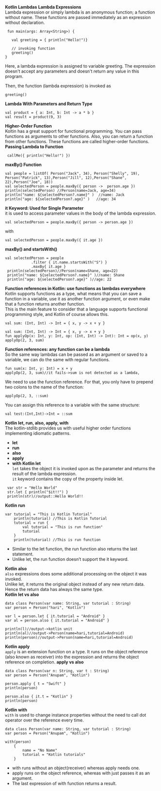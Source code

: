**Kotlin Lambdas**
**Lambda Expressions**<br/>
  Lambda expression or simply lambda is an anonymous function; a function without name. These functions are passed immediately as an expression without declaration.<br/>
 
 ````
  fun main(args: Array<String>) {

    val greeting = { println("Hello!")}

    // invoking function
    greeting()
}
````
Here, a lambda expression is assigned to variable greeting. The expression doesn't accept any parameters and doesn't return any value in this program.<br/>

Then, the function (lambda expression) is invoked as<br/>
````
greeting()
````
**Lambda With Parameters and Return Type**
````
val product = { a: Int, b: Int -> a * b }
val result = product(9, 3)
````

**Higher-Order Function**<br/>
Koltin has a great support for functional programming. You can pass functions as arguments to other functions. Also, you can return a function from other functions. These functions are called higher-order functions.<br/>
**Passing Lambda to Function**<br/>
````
 callMe({ println("Hello!") })
 ````
 
**maxBy() Function**<br/>
````
val people = listOf( Person("Jack", 34), Person("Shelly", 19), Person("Patrick", 13),Person("Jill", 12),Person("Shane", 22),Person("Joe", 18))
val selectedPerson = people.maxBy({ person ->  person.age })
println(selectedPerson) //Person(name=Jack, age=34)
println("name: ${selectedPerson?.name}" )  //name: Jack
println("age: ${selectedPerson?.age}" )   //age: 34

````
**it Keyword: Used for Single Parameter**<br/>
it is used to access parameter values in the body of the lambda expression.<br/>
````
val selectedPerson = people.maxBy({ person -> person.age })
````
with<br/>
````
val selectedPerson = people.maxBy({ it.age })
````
**maxBy() and startsWith()**<br/>
````
val selectedPerson = people
            .filter { it.name.startsWith("S") }
            .maxBy{ it.age }
 println(selectedPerson)//Person(name=Shane, age=22)
 println("name: ${selectedPerson?.name}" )//name: Shane
 println("age: ${selectedPerson?.age}" )//age: 22            
````   
**Function references in Kotlin: use functions as lambdas everywhere**<br/>
Kotlin supports functions as a type, what means that you can save a function in a variable, use it as another function argument, or even make that a function returns another function.<br/>
This is the main feature to consider that a language supports functional programming style, and Kotlin of course allows this.<br/>
````
val sum: (Int, Int) -> Int = { x, y -> x + y }
````
````
val sum: (Int, Int) -> Int = { x, y -> x + y }
fun applyOp(x: Int, y: Int, op: (Int, Int) -> Int): Int = op(x, y)
applyOp(2, 3, sum)
````
**Function references: any function can be a lambda**<br/>
So the same way lambdas can be passed as an argument or saved to a variable, we can do the same with regular functions.<br/>
````
fun sum(x: Int, y: Int) = x + y
applyOp(2, 3, sum)//it fails->sum is not detected as a lambda,
````
We need to use the function reference. For that, you only have to prepend two colons to the name of the function:<br/>
````
applyOp(2, 3, ::sum)
````
You can assign this reference to a variable with the same structure:<br/>
````
val test:(Int,Int)->Int = ::sum
````
**Kotlin let, run, also, apply, with**<br/>
The kotlin-stdlib provides us with useful higher order functions implementing idiomatic patterns.<br/> 
* **let**
* **run**
* **also**
* **apply**
* **with**
**Kotlin let**<br/>
`let` takes the object it is invoked upon as the parameter and returns the result of the lambda expression.<br/>
`it` keyword contains the copy of the property inside let.
````
 var str = "Hello World"
 str.let { println("$it!!") }
 println(str)//output::Hello World!!
  ````
**Kotlin run**<br/>
````
var tutorial = "This is Kotlin Tutorial"
    println(tutorial) //This is Kotlin Tutorial
    tutorial = run {
        val tutorial = "This is run function"
        tutorial
    }
    println(tutorial) //This is run function
````
* Similar to the let function, the run function also returns the last statement.
* Unlike let, the run function doesn’t support the it keyword.

**Kotlin also**<br/>
`also` expressions does some additional processing on the object it was invoked.<br/>
 Unlike let, it returns the original object instead of any new return data. Hence the return data has always the same type.<br/>
 **Kotlin let vs also**<br/>
 ````
 data class Person(var name: String, var tutorial : String)
var person = Person("hari", "Kotlin")

var l = person.let { it.tutorial = "Android" }
var al = person.also { it.tutorial = "Android" }
    
println(l)//output->kotlin unit
println(al)//output->Person(name=hari,tutorial=Android)
println(person)//output->Person(name=hari,tutorial=Android)
````

**Kotlin apply**<br/>
`apply` is an extension function on a type. It runs on the object reference (also known as receiver) into the expression and returns the object reference on completion.
**apply vs also**<br/>
````
data class Person(var n: String, var t : String)
var person = Person("Anupam", "Kotlin")

person.apply { t = "Swift" }
println(person)

person.also { it.t = "Kotlin" }
println(person)
````
**Kotlin with**<br/>
`with` is used to change instance properties without the need to call dot operator over the reference every time.
````
data class Person(var name: String, var tutorial : String)
var person = Person("Anupam", "Kotlin")

with(person)
    {
        name = "No Name"
        tutorial = "Kotlin tutorials"
    }
````    
* with runs without an object(receiver) whereas apply needs one.
* apply runs on the object reference, whereas with just passes it as an argument.
* The last expression of with function returns a result.    


    
